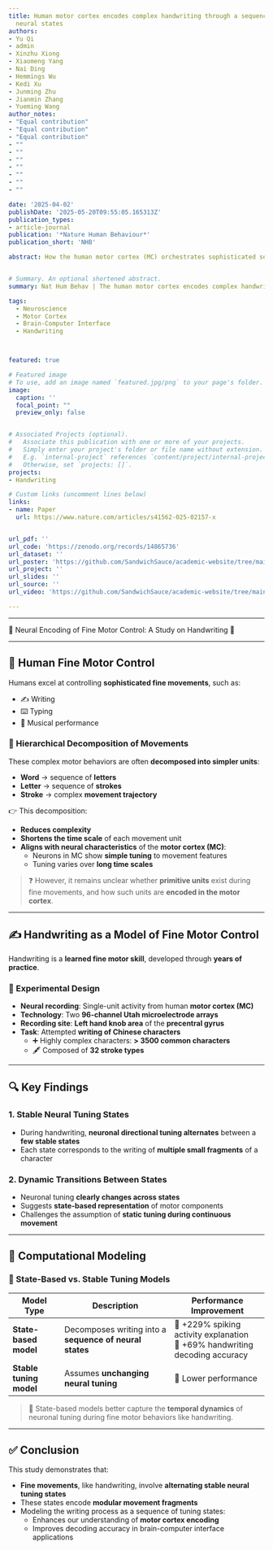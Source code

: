 ```yaml
---
title: Human motor cortex encodes complex handwriting through a sequence of stable
  neural states
authors:
- Yu Qi
- admin
- Xinzhu Xiong
- Xiaomeng Yang
- Nai Ding
- Hemmings Wu
- Kedi Xu
- Junming Zhu
- Jianmin Zhang
- Yueming Wang
author_notes:
- "Equal contribution"
- "Equal contribution"
- "Equal contribution"
- ""
- ""
- ""
- ""
- ""
- ""
- ""

date: '2025-04-02'
publishDate: '2025-05-20T09:55:05.165313Z'
publication_types:
- article-journal
publication: '*Nature Human Behaviour*'
publication_short: 'NHB'

abstract: How the human motor cortex (MC) orchestrates sophisticated sequences of fine movements such as handwriting remains a puzzle. Here we investigate this question through Utah array recordings from human MC during attempted handwriting of Chinese characters (n = 306, each consisting of 6.3 +/- 2.0 strokes). We find that MC activity evolves through a sequence of states corresponding to the writing of stroke fragments during complicated handwriting. The directional tuning curve of MC neurons remains stable within states, but its gain or preferred direction strongly varies across states. By building models that can automatically infer the neural states and implement state-dependent directional tuning, we can significantly better explain the firing pattern of individual neurons and reconstruct recognizable handwriting trajectories with 69\% improvement compared with baseline models. Our findings unveil that skilled and sophisticated movements are encoded through state-specific neural configurations.


# Summary. An optional shortened abstract.
summary: Nat Hum Behav | The human motor cortex encodes complex handwriting by transitioning through neural states, each with distinct directional tuning, enabling accurate reconstruction of written characters.

tags:
  - Neuroscience
  - Motor Cortex
  - Brain-Computer Interface
  - Handwriting



featured: true

# Featured image
# To use, add an image named `featured.jpg/png` to your page's folder. 
image:
  caption: ''
  focal_point: ""
  preview_only: false


# Associated Projects (optional).
#   Associate this publication with one or more of your projects.
#   Simply enter your project's folder or file name without extension.
#   E.g. `internal-project` references `content/project/internal-project/index.md`.
#   Otherwise, set `projects: []`.
projects:
- Handwriting

# Custom links (uncomment lines below)
links:
- name: Paper
  url: https://www.nature.com/articles/s41562-025-02157-x


url_pdf: ''
url_code: 'https://zenodo.org/records/14865736'
url_dataset: ''
url_poster: 'https://github.com/SandwichSauce/academic-website/tree/main/content/publication/2025-nhb-human/2025-nhb-human-poster.pdf'
url_project: ''
url_slides: ''
url_source: ''
url_video: 'https://github.com/SandwichSauce/academic-website/tree/main/content/publication/2025-nhb-human/2025-nhb-human-video.mp4'

---
```


<!-- This work is driven by the results in my [previous paper](/publication/conference-paper/) on LLMs.

{{% callout note %}}
Create your slides in Markdown - click the *Slides* button to check out the example.
{{% /callout %}}

Add the publication's **full text** or **supplementary notes** here. You can use rich formatting such as including [code, math, and images](https://docs.hugoblox.com/content/writing-markdown-latex/). -->

---

🔶 Neural Encoding of Fine Motor Control: A Study on Handwriting 🔶

---

## 🧠 Human Fine Motor Control

Humans excel at controlling **sophisticated fine movements**, such as:
- ✍️ Writing  
- ⌨️ Typing  
- 🎼 Musical performance  

### 🔁 Hierarchical Decomposition of Movements

These complex motor behaviors are often **decomposed into simpler units**:
- **Word** → sequence of **letters**
- **Letter** → sequence of **strokes**
- **Stroke** → complex **movement trajectory**

👉 This decomposition:
- **Reduces complexity**
- **Shortens the time scale** of each movement unit
- **Aligns with neural characteristics** of the **motor cortex (MC)**:
  - Neurons in MC show **simple tuning** to movement features
  - Tuning varies over **long time scales**

> ❓ However, it remains unclear whether **primitive units** exist during fine movements, and how such units are **encoded in the motor cortex**.

---

## ✍️ Handwriting as a Model of Fine Motor Control

Handwriting is a **learned fine motor skill**, developed through **years of practice**.

### 🧪 Experimental Design

- **Neural recording**: Single-unit activity from human **motor cortex (MC)**
- **Technology**: Two **96-channel Utah microelectrode arrays**
- **Recording site**: **Left hand knob area** of the **precentral gyrus**
- **Task**: Attempted **writing of Chinese characters**
  - ➕ Highly complex characters: **> 3500 common characters**
  - 🖋️ Composed of **32 stroke types**

---

## 🔍 Key Findings

### 1. **Stable Neural Tuning States**

- During handwriting, **neuronal directional tuning alternates** between a **few stable states**
- Each state corresponds to the writing of **multiple small fragments** of a character

### 2. **Dynamic Transitions Between States**

- Neuronal tuning **clearly changes across states**
- Suggests **state-based representation** of motor components
- Challenges the assumption of **static tuning during continuous movement**

---

## 🧮 Computational Modeling

### 🔄 State-Based vs. Stable Tuning Models

| Model Type             | Description                                           | Performance Improvement |
|------------------------|-------------------------------------------------------|--------------------------|
| **State-based model**  | Decomposes writing into a **sequence of neural states** | 🔼 +229% spiking activity explanation<br>🔼 +69% handwriting decoding accuracy |
| **Stable tuning model**| Assumes **unchanging neural tuning**                 | 🔽 Lower performance     |

> 🧠 State-based models better capture the **temporal dynamics** of neuronal tuning during fine motor behaviors like handwriting.

---

## ✅ Conclusion

This study demonstrates that:
- **Fine movements**, like handwriting, involve **alternating stable neural tuning states**
- These states encode **modular movement fragments**
- Modeling the writing process as a sequence of tuning states:
  - Enhances our understanding of **motor cortex encoding**
  - Improves decoding accuracy in brain-computer interface applications

